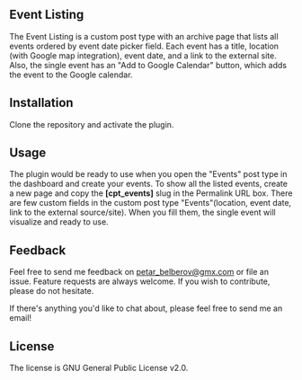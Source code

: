 ## Event Listing
The Event Listing is a custom post type with an archive page that lists all events ordered by event date picker field. Each event has a title, location (with Google map integration), event date, and a link to the external site. Also, the single event has an "Add to Google Calendar" button, which adds the event to the Google calendar.

## Installation
Clone the repository and activate the plugin.

## Usage
The plugin would be ready to use when you open the "Events" post type in the dashboard and create your events. To show all the listed events, create a new page and copy the **[cpt_events]** slug in the Permalink URL box. There are few custom fields in the custom post type "Events"(location, event date, link to the external source/site). When you fill them, the single event will visualize and ready to use.

## Feedback
Feel free to send me feedback on petar_belberov@gmx.com or file an issue. Feature requests are always welcome. If you wish to contribute, please do not hesitate.

If there's anything you'd like to chat about, please feel free to send me an email!

## License
The license is GNU General Public License v2.0.